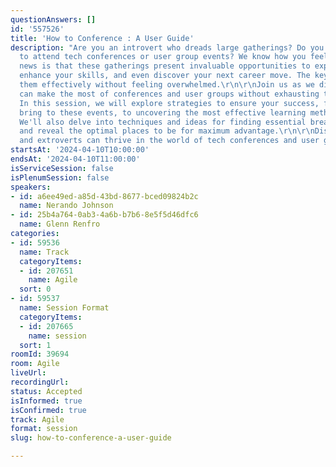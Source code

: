 ```yaml
---
questionAnswers: []
id: '557526'
title: 'How to Conference : A User Guide'
description: "Are you an introvert who dreads large gatherings? Do you find it challenging
  to attend tech conferences or user group events? We know how you feel, but the good
  news is that these gatherings present invaluable opportunities to expand your knowledge,
  enhance your skills, and even discover your next career move. The key is to navigate
  them effectively without feeling overwhelmed.\r\n\r\nJoin us as we discuss how introverts
  can make the most of conferences and user groups without exhausting themselves.
  In this session, we will explore strategies to ensure your success, from what to
  bring to these events, to uncovering the most effective learning methods and practices.
  We'll also delve into techniques and ideas for finding essential breaks to recharge
  and reveal the optimal places to be for maximum advantage.\r\n\r\nDiscover how introverts
  and extroverts can thrive in the world of tech conferences and user groups."
startsAt: '2024-04-10T10:00:00'
endsAt: '2024-04-10T11:00:00'
isServiceSession: false
isPlenumSession: false
speakers:
- id: a6ee49ed-a85d-43bd-8677-bced09824b2c
  name: Nerando Johnson
- id: 25b4a764-0ab3-4a6b-b7b6-8e5f5d46dfc6
  name: Glenn Renfro
categories:
- id: 59536
  name: Track
  categoryItems:
  - id: 207651
    name: Agile
  sort: 0
- id: 59537
  name: Session Format
  categoryItems:
  - id: 207665
    name: session
  sort: 1
roomId: 39694
room: Agile
liveUrl: 
recordingUrl: 
status: Accepted
isInformed: true
isConfirmed: true
track: Agile
format: session
slug: how-to-conference-a-user-guide

---
```


